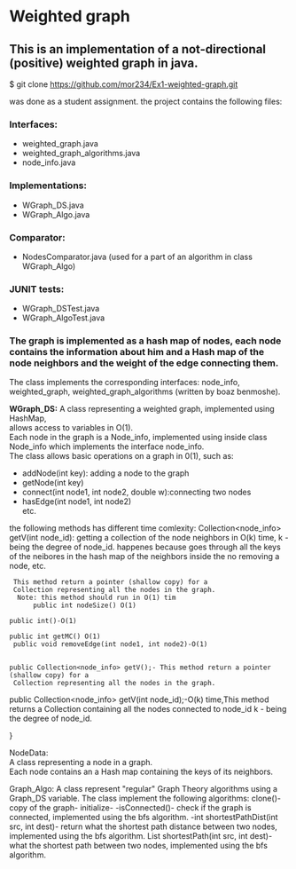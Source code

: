 # Weighted graph 
## This is an implementation of a not-directional (positive) weighted graph in java.

$ git clone https://github.com/mor234/Ex1-weighted-graph.git

was done as a student assignment. 
the project contains the following files: 
### Interfaces:
- weighted_graph.java
- weighted_graph_algorithms.java
- node_info.java
### Implementations:
- WGraph_DS.java
- WGraph_Algo.java
### Comparator: 
- NodesComparator.java (used for a part of an algorithm in class WGraph_Algo) 

### JUNIT tests:
- WGraph_DSTest.java
- WGraph_AlgoTest.java


### The graph is implemented as a hash map of nodes, each node contains the information about him and a Hash map of the node neighbors and the weight of the edge connecting them.

The class implements the corresponding interfaces: node_info, weighted_graph, weighted_graph_algorithms (written by boaz benmoshe). 

**WGraph_DS:**
A class representing a weighted graph, implemented using HashMap,    
allows access to variables in O(1).    
Each node in the graph is a Node_info, implemented using inside class Node_info which implements the interface node_info.    
The class allows basic operations on a graph in 0(1), such as:   
- addNode(int key): adding a node to the graph
- getNode(int key) 
- connect(int node1, int node2, double w):connecting two nodes
- hasEdge(int node1, int node2)  
etc.

the following methods has different time comlexity:
Collection<node_info> getV(int node_id): getting a collection of the node neighbors in  O(k) time, k - being the degree of node_id. happenes because goes through all the keys of the neibores in the hash map of the neighbors inside the no
removing a node, etc.  



    
     This method return a pointer (shallow copy) for a
     Collection representing all the nodes in the graph.
      Note: this method should run in O(1) tim
          public int nodeSize() O(1)

    public int()-O(1)

    public int getMC() O(1)
     public void removeEdge(int node1, int node2)-O(1)
   
    
    public Collection<node_info> getV();- This method return a pointer (shallow copy) for a
     Collection representing all the nodes in the graph.

 public Collection<node_info> getV(int node_id);-O(k) time,This method returns a Collection containing all the
     nodes connected to node_id k - being the degree of node_id.




}

NodeData:  
A class representing a node in a graph.  
Each node contains an a Hash map containing the keys of its neighbors.  

Graph_Algo: A class represent "regular" Graph Theory algorithms using a Graph_DS variable. The class implement the following algorithms: 
clone()- copy of the graph-
 initialize-
 -isConnected()- check if the graph is connected, implemented using the bfs algorithm.
-int shortestPathDist(int src, int dest)- return what the shortest path distance between two nodes, implemented using the bfs algorithm.
List<Node> shortestPath(int src, int dest)- what the shortest path between two nodes, implemented using the bfs algorithm.

